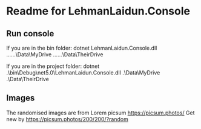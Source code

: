 ﻿# Readme for LehmanLaidun.Console

## Run console

If you are in the bin folder: 
dotnet LehmanLaidun.Console.dll ..\..\..\Data\MyDrive ..\..\..\Data\TheirDrive

If you are in the project folder: 
dotnet .\bin\Debug\net5.0\LehmanLaidun.Console.dll .\Data\MyDrive .\Data\TheirDrive

## Images
The randomised images are from Lorem picsum https://picsum.photos/
Get new by https://picsum.photos/200/200/?random
